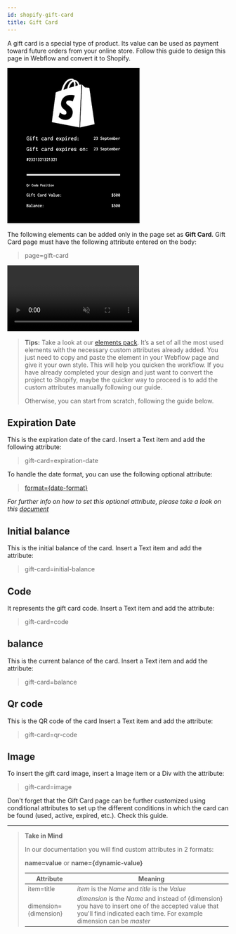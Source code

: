 ```yaml
---
id: shopify-gift-card
title: Gift Card 
---
```


A gift card is a special type of product. Its value can be used as payment toward future orders from your online store. Follow this guide to design this page in Webflow and convert it to Shopify.

![](assets/shopify-gift-card.png)

The following elements can be added only in the page set as **Gift Card**.
Gift Card page must have the following attribute entered on the body:

> page=gift-card

<pre>
<video autoplay muted playsinline="true" loop>
<source src="/assets/page-type.webm">
</video>
</pre>

> **Tips:**
> Take a look at our [elements pack](https://preview.webflow.com/preview/webflow-to-shopify-elements?utm_medium=preview_link&utm_source=designer&utm_content=webflow-to-shopify-elements&preview=71280fc62c37d44b2222bbe7b9a3e953&mode=preview). It’s a set of all the most used elements with the necessary custom attributes already added. You just need to copy and paste the element in your Webflow page and give it your own style. This will help you quicken the workflow. If you have already completed your design and just want to convert the project to Shopify, maybe the quicker way to proceed is to add the custom attributes manually following our guide.
>
> Otherwise, you can start from scratch, following the guide below.


## Expiration Date

This is the expiration date of the card. Insert a Text item and add the following attribute:

> gift-card=expiration-date

To handle the date format, you can use the following optional attribute:

> [format={date-format}](shopify-optional-filters#date-format)

*For further info on how to set this optional attribute, please take a look on this [document](shopify-optional-filters)*

## Initial balance

This is the initial balance of the card. Insert a Text item and add the attribute:

> gift-card=initial-balance

## Code

It represents the gift card code. Insert a Text item and add the attribute:

> gift-card=code

## balance

This is the current balance of the card. Insert a Text item and add the attribute:

> gift-card=balance

## Qr code

This is the QR code of the card Insert a Text item and add the attribute:

> gift-card=qr-code

## Image

To insert the gift card image, insert a Image item or a Div with the attribute:

> gift-card=image

Don't forget that the Gift Card page can be further customized using conditional attributes to set up the different conditions in which the card can be found (used, active, expired, etc.). Check this guide.




---------
> **Take in Mind**
>
> In our documentation you will find custom attributes in 2 formats:
>
> **name=value** or **name={dynamic-value}**
>
>
> **Attribute**             | **Meaning** | 
> -------------             | --------------- |
> | item=title              | *item* is the *Name* and *title* is the *Value* |
> | dimension={dimension}   | *dimension* is the *Name* and instead of {dimension} you have to insert one of the accepted value that you'll find indicated each time. For example dimension can be *master*|